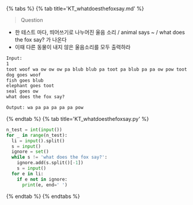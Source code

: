 {% tabs %}
{% tab title='KT_whatdoesthefoxsay.md' %}

> Question

* 한 테스트 마다, 띄어쓰기로 나누어진 울음 소리 / animal says ~ / what does the fox say? 가 나온다
* 이때 다른 동물이 내지 않은 울음소리를 모두 출력하라

```txt
Input:
1
toot woof wa ow ow ow pa blub blub pa toot pa blub pa pa ow pow toot
dog goes woof
fish goes blub
elephant goes toot
seal goes ow
what does the fox say?

Output: wa pa pa pa pa pa pow
```

{% endtab %}
{% tab title='KT_whatdoesthefoxsay.py' %}

```py
n_test = int(input())
for _ in range(n_test):
  li = input().split()
  s = input()
  ignore = set()
  while s != 'what does the fox say?':
    ignore.add(s.split()[-1])
    s = input()
  for e in li:
    if e not in ignore:
      print(e, end=' ')
```

{% endtab %}
{% endtabs %}
